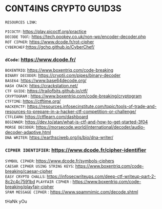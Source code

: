 # C0NT4INS CRYPT0 GU1D3S

`RESOURCES LINK`:  

`PICOCTF`:  https://play.picoctf.org/practice  
`DECODE TOOl`: https://tech.pookey.co.uk/non-wp/encoder-decoder.php  
`ROT CIPHER`: https://www.dcode.fr/rot-cipher   
`CYBERCHEF`:https://gchq.github.io/CyberChef/
### `dCode`: https://www.dcode.fr/
`BOXENTRIQ`: https://www.boxentriq.com/code-breaking  
`BINARY DECODER`: https://cryptii.com/pipes/binary-decoder  
`BASE64`: https://www.base64decode.org/  
`HASH CRACK`: https://crackstation.net/  
`CTF GUIDE`: https://trailofbits.github.io/ctf/  
`CRYPTOGRAM` : https://www.boxentriq.com/code-breaking/cryptogram  
`CTFTIME`: https://ctftime.org/  
`HACKERCTF`: https://resources.infosecinstitute.com/topic/tools-of-trade-and-resources-to-prepare-in-a-hacker-ctf-competition-or-challenge/  
`CTFLEARN`: https://ctflearn.com/dashboard  
`BEGINNER`: https://dev.to/atan/what-is-ctf-and-how-to-get-started-3f04  
`MORSE DECODER`: https://morsecode.world/international/decoder/audio-decoder-adaptive.html  
`DNA WRITER`: https://earthsciweb.org/js/bio/dna-writer/  
### `CIPHER IDENTIFIER`: https://www.dcode.fr/cipher-identifier  
`SYMBOL CIPHER`: https://www.dcode.fr/symbols-ciphers  
`CAESAR CIPHER USING STRING KEYS`: https://www.boxentriq.com/code-breaking/caesar-cipher  
`EASY CRYPTO CHALLS`: https://infosecwriteups.com/deep-ctf-writeup-part-2-8c2c4c7591bd
`PLAYFAIR CIPHER` : https://www.boxentriq.com/code-breaking/playfair-cipher  
`SPAM MESSAGE CIPHER` : https://www.spammimic.com/decode.shtml

tHaNk yOu



